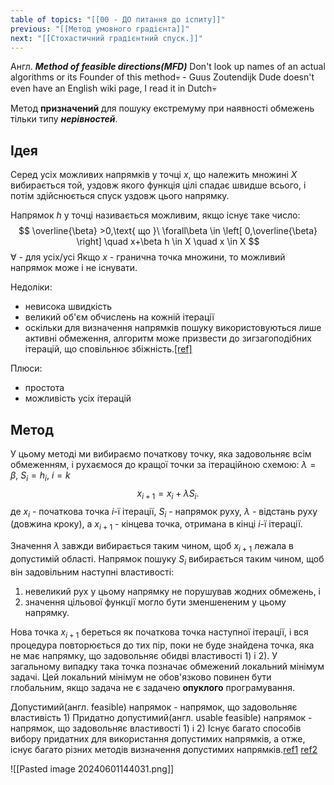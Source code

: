 ```yaml
---
table of topics: "[[00 - ДО питання до іспиту]]"
previous: "[[Метод умовного градієнта]]"
next: "[[Стохастичний градієнтний спуск.]]"
---
```

Англ. ***Method of feasible directions(MFD)*** 
Don't look up names of an actual algorithms or its Founder of this method💀 - Guus Zoutendijk 
Dude doesn't even have an English wiki page, I read it in Dutch💀

Метод **призначений** для пошуку екстремуму при наявності обмежень тільки типу ***нерівностей***.
## Ідея
Серед усіх можливих напрямків у точці $x$, що належить множині $X$ вибирається той, уздовж якого функція цілі спадає швидше всього, і потім здійснюється спуск уздовж цього напрямку.

Напрямок $h$ у точці називається можливим, якщо існує таке число:
$$
\overline{\beta} >0,\text{ що }\ \forall\beta \in \left[ 0,\overline{\beta} \right] \quad x+\beta h \in X \quad x \in X
$$
	$\forall$ - для усіх/усі
	Якщо $x$ - гранична точка множини, то можливий напрямок може і не існувати.


Недоліки:
- невисока швидкість
- великий об'єм обчислень на кожній ітерації
- оскільки для визначення напрямків пошуку використовуються лише активні обмеження, алгоритм може призвести до зигзагоподібних ітерацій, що сповільнює збіжність.[\[ref\]](https://www.sciencedirect.com/topics/engineering/feasible-direction-method)

Плюси:
- простота
- можливість усіх ітерацій

## Метод
У цьому методі ми вибираємо початкову точку, яка задовольняє всім обмеженням, і рухаємося до кращої точки за ітераційною схемою:
$\lambda = \beta,\ S_{i} = h_{i},\ i=k$
$$
x_{i+1}=x_{i}+\lambda S_{i}.
$$
	де $x_{i}$ - початкова точка $і$-ї ітерації, $S_{i}$ - напрямок руху, $\lambda$ - відстань руху (довжина кроку), а $x_{i+1}$ - кінцева точка, отримана в кінці $і$-ї ітерації.

Значення $\lambda$ завжди вибирається таким чином, щоб $x_{i+1}$ лежала в допустимій області. Напрямок пошуку $S_{i}$ вибирається таким чином, щоб він задовільним наступні властивості:
1) невеликий рух у цьому напрямку не порушував жодних обмежень, і
2) значення цільової функції могло бути зменшененим у цьому напрямку.

Нова точка $x_{i+1}$ береться як початкова точка наступної ітерації, і вся процедура повторюється до тих пір, поки не буде знайдена точка, яка не має напрямку, що задовольняє обидві властивості 1) і 2). У загальному випадку така точка позначає обмежений локальний мінімум задачі. Цей локальний мінімум не обов'язково повинен бути глобальним, якщо задача не є задачею **опуклого** програмування. 

Допустимий(англ. feasible) напрямок - напрямок, що задовольняє властивість 1)
Придатно допустимий(англ. usable feasible) напрямок - напрямок, що задовольняє властивості 1) і 2)
Існує багато способів вибору придатних для використання допустимих напрямків, а отже, існує багато різних методів визначення допустимих напрямків.[ref1](https://www.sciencedirect.com/topics/engineering/feasible-direction-method) [ref2](https://www.sciencedirect.com/book/9780128211267/fundamentals-of-optimization-techniques-with-algorithms)



![[Pasted image 20240601144031.png]]